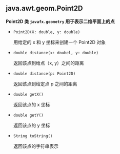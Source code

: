 ## java.awt.geom.Point2D

**Point2D 类 `javafx.geometry` 用于表示二维平面上的点**

* `Point2D(X: double, y: double)`		        

  用给定的 x 和 y 坐标来创建一个 Point2D 对象

* `double distance(x: doubel, y: double)`		

  返回该点到给点（x, y）之间的距离

* `double distance(p: Point2D)`		            

  返回该点到给定点 p 之间的距离

* `double getX()`                               

  返回该点的 x 坐标

* `double getY()`                               

  返回该点的 y 坐标

* `String toString()`               			

  返回该点的字符串表示
